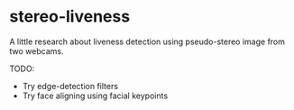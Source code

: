 # stereo-liveness
A little research about liveness detection using pseudo-stereo image from two webcams.

TODO:
- Try edge-detection filters
- Try face aligning using facial keypoints
